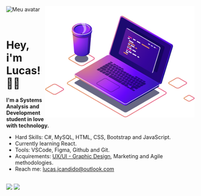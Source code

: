 <img src="img/computer-illustration.png" min-width="400px" max-width="400px" width="400px" align="right" alt="Computador">
<img src='https://avataaars.io/?avatarStyle=Transparent&topType=WinterHat4&accessoriesType=Prescription02&hatColor=Black&facialHairType=BeardLight&facialHairColor=Black&clotheType=Hoodie&clotheColor=Black&eyeType=Happy&eyebrowType=UpDown&mouthType=Smile&skinColor=Brown' min-width="100px" max-width="100px" width="100px" align="left" alt="Meu avatar"
/>

<br><br>
# Hey, i'm Lucas!  👋😃

**I'm a Systems Analysis and Development student in love with technology.**

- Hard Skills: C#, MySQL, HTML, CSS, Bootstrap and JavaScript.
- Currently learning React.
- Tools: VSCode, Figma, Github and Git.
- Acquirements: <a href="https://www.behance.net/lucasjcandido">UX/UI - Graphic Design</a>, Marketing and Agile methodologies.
- Reach me: lucas.jcandido@outlook.com 
</br> <br>
<p align="left">
  <a href="https://www.linkedin.com/in/lucasjcandido/" alt="Linkedin">
  <img src="https://img.shields.io/badge/-Linkedin-0e76a8?style=flat-square&logo=Linkedin&logoColor=white&link=https://www.linkedin.com/in/lucasjcandido/" /></a>

  <a href="https://www.instagram.com/luccs.jc/" alt="Instagram">
  <img src="https://img.shields.io/badge/-Instagram-DF0174?style=flat-square&labelColor=DF0174&logo=instagram&logoColor=white&link=https://www.instagram.com/luccs.jc/"/></a>
</p>  
